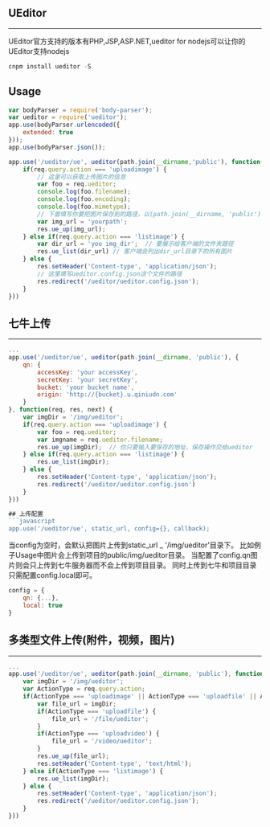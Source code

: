 ## UEditor
***
UEditor官方支持的版本有PHP,JSP,ASP.NET,ueditor for nodejs可以让你的UEditor支持nodejs

```javascript
cnpm install ueditor -S
```

## Usage
```javascript
var bodyParser = require('body-parser');
var ueditor = require('ueditor');
app.use(bodyParser.urlencoded({
	extended: true
}));
app.use(bodyParser.json());

app.use('/ueditor/ue', ueditor(path.join(__dirname,'public'), function(req, res, next) {
	if(req.query.action === 'uploadimage') {
		// 这里可以获取上传图片的信息
		var foo = req.ueditor;
		console.log(foo.filename);
		console.log(foo.encoding);
		console.log(foo.mimetype);
		// 下面填写你要把图片保存到的路径，以(path.join(__dirname, 'public'))作为根路径。
		var img_url = 'yourpath';
		res.ue_up(img_url);
	} else if(req.query.action === 'listimage') {
		var dir_url = 'you img_dir';  // 要展示给客户端的文件夹路径
		res.ue_list(dir_url) // 客户端会列出dir_url目录下的所有图片
	} else {
		res.setHeader('Content-type', 'application/json');
		// 这里填写ueditor.config.json这个文件的路径
		res.redirect('/ueditor/ueditor.config.json');
	}
}))
```

## 七牛上传
***
```javascript
...
app.use('/ueditor/ue', ueditor(path.join(__dirname, 'public'), {
	qn: {
		accessKey: 'your accessKey',
		secretKey: 'your secretKey',
		bucket: 'your bucket name',
		origin: 'http://{bucket}.u.qiniudn.com'
	}
}, function(req, res, next) {
	var imgDir = '/img/ueditor';
	if(req.query.action === 'uploadimage') {
		var foo = req.ueditor;
		var imgname = req.ueditor.filename;
		res.ue_up(imgDir);  // 你只要输入要保存的地址，保存操作交给ueditor
	} else if(req.query.action === 'listimage') {
		res.ue_list(imgDir);
	} else {
		res.setHeader('Content-type', 'application/json');
		res.redirect('/ueditor/ueditor.config.json')
	}
}))

## 上传配置
```javascript
app.use('/ueditor/ue', static_url, config={}, callback);
```
当config为空时，会默认把图片上传到static_url _ '/img/ueditor'目录下。
比如例子Usage中图片会上传到项目的public/img/ueditor目录。
当配置了config.qn图片则会只上传到七牛服务器而不会上传到项目目录。
同时上传到七牛和项目目录只需配置config.local即可。

```javascript
config = {
	qn: {...},
	local: true
}
```

## 多类型文件上传(附件，视频，图片)
***
```javascript
...
app.use('/ueditor/ue', ueditor(path.join(__dirname, 'public'), function(req, res, next) {
	var imgDir = '/img/ueditor';
	var ActionType = req.query.action;
	if(ActionType === 'uploadimage' || ActionType === 'uploadfile' || ActionType === 'uploadvideo') {
		var file_url = imgDir;
		if(ActionType === 'uploadfile') {
			file_url = '/file/ueditor';
		}
		if(ActionType === 'uploadvideo') {
			file_url = '/video/ueditor';
		}
		res.ue_up(file_url);
		res.setHeader('Content-type', 'text/html');
	} else if(ActionType === 'listimage') {
		res.ue_list(imgDir);
	} else {
		res.setHeader('Content-type', 'application/json');
		res.redirect('/ueditor/ueditor.config.json');
	}
}))